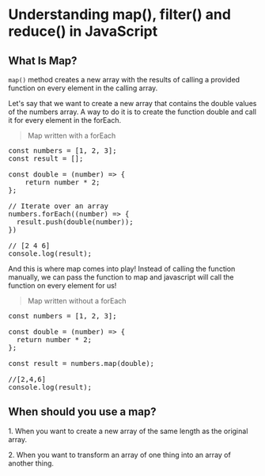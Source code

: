 <h1>Understanding map(), filter() and reduce() in JavaScript</h1>

<h2>What Is Map?</h2>


`map()` method creates a new array with the results of calling a provided function on every element in the calling array.

Let's say that we want to create a new array that contains the double values of the numbers array.
A way to do it is to create the function double and call it for every element in the forEach.

> Map written with a forEach
<pre>const numbers = [1, 2, 3];
const result = [];

const double = (number) => {
    return number * 2;
};

// Iterate over an array
numbers.forEach((number) => {
  result.push(double(number)); 
})

// [2 4 6]
console.log(result);
</pre>

And this is where map comes into play! Instead of calling the function manually, we can pass the function to map and javascript will call the function on every element for us!

> Map written without a forEach
<pre>const numbers = [1, 2, 3];

const double = (number) => {
  return number * 2;
};

const result = numbers.map(double);

//[2,4,6]
console.log(result);</pre>

<h2>When should you use a map?</h2>
<p>1. When you want to create a new array of the same length as the original array.</p>
<p>2. When you want to transform an array of one thing into an array of another thing.</p>
